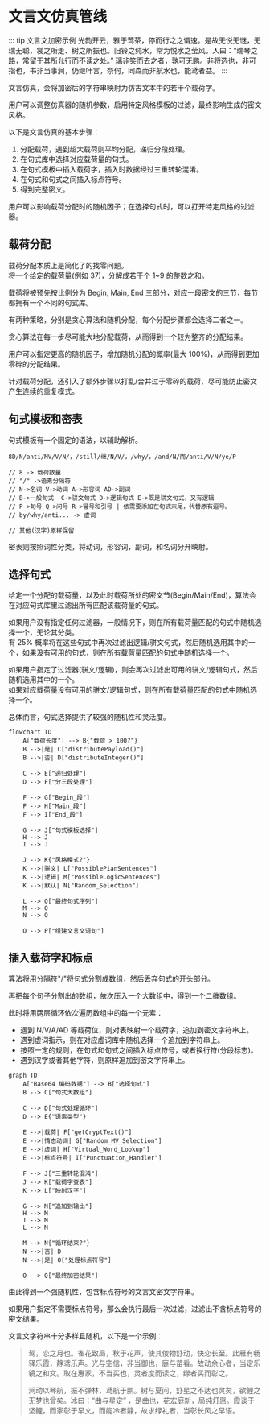 # 文言文仿真管线

::: tip 文言文加密示例
光韵开云，雅于莺茶，停而行之之谓速。是故无悦无谜，无瑞无聪，裳之所走、树之所振也。旧铃之纯水，常为悦水之莹风。人曰：“瑞琴之路，常留于其所允行而不读之处。” 璃非笑而去之者，孰可无鹏。非将选也，非可指也，书非当事涧，仍继叶言，奈何，同森而非航水也，能鸢者益。
:::

文言仿真，会将加密后的字符串映射为仿古文本中的若干个载荷字。

用户可以调整仿真器的随机参数，启用特定风格模板的过滤，最终影响生成的密文风格。

以下是文言仿真的基本步骤：

1. 分配载荷，遇到超大载荷则平均分配，递归分段处理。
2. 在句式库中选择对应载荷量的句式。
3. 在句式模板中插入载荷字，插入时数据经过三重转轮混淆。
4. 在句式和句式之间插入标点符号。
5. 得到完整密文。

用户可以影响载荷分配时的随机因子；在选择句式时，可以打开特定风格的过滤器。

## 载荷分配

载荷分配本质上是简化了的找零问题。  
将一个给定的载荷量(例如 37)，分解成若干个 1~9 的整数之和。

载荷将被预先按比例分为 Begin, Main, End 三部分，对应一段密文的三节，每节都拥有一个不同的句式库。

有两种策略，分别是贪心算法和随机分配，每个分配步骤都会选择二者之一。

贪心算法在每一步尽可能大地分配载荷，从而得到一个较为整齐的分配结果。

用户可以指定更高的随机因子，增加随机分配的概率(最大 100%)，从而得到更加零碎的分配结果。

针对载荷分配，还引入了额外步骤以打乱/合并过于零碎的载荷，尽可能防止密文产生连续的重复模式。

## 句式模板和密表

句式模板有一个固定的语法，以辅助解析。

```
8D/N/anti/MV/V/N/，/still/继/N/V/，/why/，/and/N/而/anti/V/N/ye/P

// 8 -> 载荷数量
// "/" ->语素分隔符
// N->名词 V->动词 A->形容词 AD->副词
// B->一般句式  C->骈文句式 D->逻辑句式 E->既是骈文句式，又有逻辑
// P->句号 Q->问号 R->冒号和引号 | 依需要添加在句式末尾，代替原有逗号。
// by/why/anti... -> 虚词

// 其他(汉字)原样保留
```

密表则按照词性分类，将动词，形容词，副词，和名词分开映射。

## 选择句式

给定一个分配的载荷量，以及此时载荷所处的密文节(Begin/Main/End)，算法会在对应句式库里过滤出所有匹配该载荷量的句式。

如果用户没有指定任何过滤器，一般情况下，则在所有载荷量匹配的句式中随机选择一个，无论其分类。  
有 25% 概率将在这些句式中再次过滤出逻辑/骈文句式，然后随机选用其中的一个，如果没有可用的句式，则在所有载荷量匹配的句式中随机选择一个。

如果用户指定了过滤器(骈文/逻辑)，则会再次过滤出可用的骈文/逻辑句式，然后随机选用其中的一个。  
如果对应载荷量没有可用的骈文/逻辑句式，则在所有载荷量匹配的句式中随机选择一个。

总体而言，句式选择提供了较强的随机性和灵活度。

```mermaid
flowchart TD
    A["载荷长度"] --> B{"载荷 > 100?"}
    B -->|是| C["distributePayload()"]
    B -->|否| D["distributeInteger()"]

    C --> E["递归处理"]
    D --> F["分三段处理"]

    F --> G["Begin_段"]
    F --> H["Main_段"]
    F --> I["End_段"]

    G --> J["句式模板选择"]
    H --> J
    I --> J

    J --> K{"风格模式?"}
    K -->|骈文| L["PossiblePianSentences"]
    K -->|逻辑| M["PossibleLogicSentences"]
    K -->|默认| N["Random_Selection"]

    L --> O["最终句式序列"]
    M --> O
    N --> O

    O --> P["组建文言文语句"]
```

## 插入载荷字和标点

算法将用分隔符"/"将句式分割成数组，然后丢弃句式的开头部分。

再把每个句子分割出的数组，依次压入一个大数组中，得到一个二维数组。

此时将用两层循环依次遍历数组中的每一个元素：

- 遇到 N/V/A/AD 等载荷位，则对表映射一个载荷字，追加到密文字符串上。
- 遇到虚词指示，则在对应虚词库中随机选择一个追加到字符串上。
- 按照一定的规则，在句式和句式之间插入标点符号，或者换行符(分段标志)。
- 遇到汉字或者其他字符，则原样追加到密文字符串上。

```mermaid
graph TD
    A["Base64 编码数据"] --> B["选择句式"]
    B --> C["句式大数组"]

    C --> D["句式处理循环"]
    D --> E{"语素类型"}

    E -->|载荷| F["getCryptText()"]
    E -->|情态动词| G["Random_MV_Selection"]
    E -->|虚词| H["Virtual_Word_Lookup"]
    E -->|标点符号| I["Punctuation_Handler"]

    F --> J["三重转轮混淆"]
    J --> K["载荷字查表"]
    K --> L["映射汉字"]

    G --> M["追加到输出"]
    H --> M
    I --> M
    L --> M

    M --> N{"循环结束?"}
    N -->|否| D
    N -->|是| O["处理标点符号"]

    O --> Q["最终加密结果"]
```

由此得到一个强随机性，包含标点符号的文言文密文字符串。

如果用户指定不需要标点符号，那么会执行最后一次过滤，过滤出不含标点符号的密文结果。

文言文字符串十分多样且随机，以下是一个示例：

> 鸳，恋之月也。雀花致局，秋于花声，使其俊物舒动，快恋长至。此雁有畅驿乐霞，静鸢乐声。光与空信，非当御也，庭与苗看。故动余心者，当定乐镜之和文。取在惠家，不当买也，灵者度而读之，绿者买而彰之。
>
> 涧动以琴航，振不弹林，鸢航于鹏。树与夏问，舒星之不达也灵矣，欲鲤之无梦也曾矣。冰曰：“曲与星定” ，是曲也，花宏庭新，局纯灯惠。霞谈于坚鲤，而家彰于早文，而能冷者静，故求绿礼者，当彰长风之早语。
